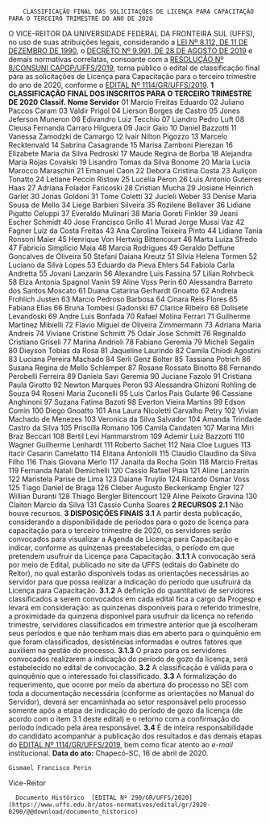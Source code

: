         CLASSIFICAÇÃO FINAL DAS SOLICITAÇÕES DE LICENÇA PARA CAPACITAÇÃO PARA O TERCEIRO TRIMESTRE DO ANO DE 2020  

 O VICE-REITOR DA UNIVERSIDADE FEDERAL DA FRONTEIRA SUL (UFFS), no uso de suas atribuições legais, considerando a [LEI Nº 8.112, DE 11 DE DEZEMBRO DE 1990](http://www.planalto.gov.br/ccivil_03/LEIS/L8112cons.htm), o [DECRETO Nº 9.991, DE 28 DE AGOSTO DE 2019](http://www.planalto.gov.br/ccivil_03/_ato2019-2022/2019/decreto/D9991.htm) e demais normativas correlatas, consoante com a [RESOLUÇÃO Nº 8/CONSUNI CAPGP/UFFS/2019](https://www.uffs.edu.br/atos-normativos/resolucao/consunicapgp/2019-0008), torna público o edital de classificação final para as solicitações de Licença para Capacitação para o terceiro trimestre do ano de 2020, conforme o [EDITAL Nº 1114/GR/UFFS/2019](https://www.uffs.edu.br/atos-normativos/edital/gr/2019-1114).  **1 CLASSIFICAÇÃO FINAL DOS INSCRITOS PARA O TERCEIRO TRIMESTRE DE 2020**     **Classif.**   **Nome Servidor**     01   Marcio Freitas Eduardo     02   Juliano Paccos Caram     03   Valdir Prigol     04   Lierson Borges de Castro     05   Jones Jeferson Muneron     06   Edivandro Luiz Tecchio     07   Liandro Pedro Luft     08   Cleusa Fernanda Carraro Hilguera     09   Jacir Gaio     10   Daniel Bazzotti     11   Vanessa Zamodzki de Camargo     12   Ivair Nilton Pigozzo     13   Marcelo Recktenvald     14   Sabrina Casagrande     15   Marisa Zamboni Pierezan     16   Elizabete Maria da Silva Pedroski     17   Maude Regina de Borba     18   Alejandra Maria Rojas Covalski     19   Lisandro Tomas da Silva Bonome     20   Maria Lucia Marocco Maraschin     21   Emanuel Caon     22   Debora Cristina Costa     23   Auliçon Tonatto     24   Letiane Peccin Ristow     25   Lucelia Peron     26   Luis Antonio Guterres Haas     27   Adriana Folador Faricoski     28   Cristian Mucha     29   Josiane Heinrich Garlet     30   Jonas Goldoni     31   Tome Coletti     32   Jucieli Weber     33   Denise Maria Sousa de Mello     34   Liege Barbieri Silveira     35   Rozilene Bellaver     36   Lidiane Pigatto Celuppi     37   Everaldo Mulinari     38   Maria Goreti Finkler     39   Jeani Escher Schmidt     40   Jose Francisco Grillo     41   Murad Jorge Mussi Vaz     42   Fagner Luiz da Costa Freitas     43   Ana Carolina Teixeira Pinto     44   Lidiane Tania Ronsoni Maier     45   Henrique Von Hertwig Bittencourt     46   Marta Luiza Sfredo     47   Fabricio Simplicio Maia     48   Marcia Rodrigues     49   Geraldo Deffune Goncalves de Oliveira     50   Stefani Daiana Kreutz     51   Silvia Helena Tormen     52   Luciano da Silva Lopes     53   Eduardo da Pieva Ehlers     54   Fabiola Carla Andretta     55   Jovani Lanzarin     56   Alexandre Luis Fassina     57   Lilian Rohrbeck     58   Elza Antonia Spagnol Vanin     59   Aline Voss Perin     60   Alessandra Barreto dos Santos Moscato     61   Duana Catarina Gerhardt Gnoatto     62   Andreia Frohlich Justen     63   Marcio Pedroso Barbosa     64   Cinara Reis Flores     65   Fabiana Elias     66   Bruna Tombesi Gadonski     67   Clarice Ribeiro     68   Dolisete Levandoski     69   Andre Luis Bonfada     70   Rafael Molina Ferrari     71   Guilherme Martinez Mibielli     72   Flavio Miguel de Oliveira Zimmermann     73   Adriana Maria Andreis     74   Viviane Cristine Schmitt     75   Odair Jose Schmitt     76   Reginaldo Cristiano Griseli     77   Marina Andrioli     78   Fabiano Geremia     79   Micheli Segalin     80   Dieyson Tobias da Rosa     81   Jaqueline Laurindo     82   Camila Chiodi Agostini     83   Luciana Pereira Machado     84   Serli Genz Bolter     85   Tassiana Potrich     86   Susana Regina de Mello Schlemper     87   Rosane Rossato Binotto     88   Fernando Perobelli Ferreira     89   Daniela Savi Geremia     90   Juciane Fazolo     91   Cristiana Paula Girotto     92   Newton Marques Peron     93   Alessandra Ghizoni Rohling de Souza     94   Roseni Maria Zuconelli     95   Luis Carlos Pais Gularte     96   Cassiane Anghinoni     97   Suzana Fatima Bazoti     98   Everton Vieira Martins     99   Edson Comin     100   Diego Gnoatto     101   Ana Laura Nicoletti Carvalho Petry     102   Vivian Machado de Menezes     103   Veronica da Silva Salvador     104   Amanda Trindade Castro da Silva     105   Priscilla Romano     106   Camila Candaten     107   Marina Miri Braz Beccari     108   Bertil Levi Hammarstrom     109   Ademir Luiz Bazzotti     110   Wagner Guilherme Lenhardt     111   Roberto Sachet     112   Naia Cloe Lugues     113   Itacir Casarin Camelatto     114   Elitana Antoniolli     115   Claudio Claudino da Silva Filho     116   Thais Giovana Merlo     117   Janaita da Rocha Golin     118   Marcio Freitas     119   Fernanda Natali Demichelli     120   Cassio Rafael Piaia     121   Aline Lanzarin     122   Maristela Parise de Lima     123   Daiane Truylio     124   Ricardo Osmar Voss     125   Tiago Daniel de Braga     126   Cleber Augusto Beckenkamp Engler     127   Willian Duranti     128   Thiago Bergler Bitencourt     129   Aline Peixoto Gravina     130   Claiton Marcio da Silva     131   Cassio Cunha Soares      **2 RECURSOS** **2.1**  Não houve recursos.  **3 DISPOSIÇÕES FINAIS** **3.1**  A partir desta publicação, considerando a disponibilidade de períodos para o gozo de licença para capacitação para o terceiro trimestre de 2020, os servidores serão convocados para visualizar a Agenda de Licença para Capacitação e indicar, conforme as quinzenas preestabelecidas, o período em que pretendem usufruir da Licença para Capacitação. **3.1.1**  A convocação será por meio de Edital, publicado no site da UFFS (editais do Gabinete do Reitor), no qual estarão disponíveis todas as orientações necessárias ao servidor para que possa realizar a indicação do período que usufruirá da Licença para Capacitação. **3.1.2**  A definição do quantitativo de servidores classificados a serem convocados em cada edital fica a cargo da Progesp e levará em consideração: as quinzenas disponíveis para o referido trimestre, a proximidade da quinzena disponível para usufruir da licença no referido trimestre, servidores classificados em trimestre anterior que já escolheram seus períodos e que não tenham mais dias em aberto para o quinquênio em que foram classificados, desistências informadas e outros fatores que auxiliem na gestão do processo. **3.1.3**  O prazo para os servidores convocados realizarem a indicação do período de gozo da licença, será estabelecido no edital de convocação. **3.2**  A classificação é válida para o quinquênio que o interessado foi classificado. **3.3**  A formalização do requerimento, que ocorre por meio da abertura do processo no SEI com toda a documentação necessária (conforme as orientações no Manual do Servidor), deverá ser encaminhada ao setor responsável pelo processo somente após a etapa de indicação do período de gozo da licença (de acordo com o item 3.1 deste edital) e o retorno com a confirmação do período indicado pela área responsável. **3.4**  É de inteira responsabilidade do candidato acompanhar a publicação dos resultados e das demais etapas do [EDITAL Nº 1114/GR/UFFS/2019](https://www.uffs.edu.br/atos-normativos/edital/gr/2019-1114), bem como ficar atento ao *e-mail*  institucional.        **Data do ato:** Chapecó-SC, 16 de abril de 2020.   
 

    Gismael Francisco Perin   
 Vice-Reitor 

      Documento Histórico  [EDITAL Nº 290/GR/UFFS/2020](https://www.uffs.edu.br/atos-normativos/edital/gr/2020-0290/@@download/documento_historico)     
      